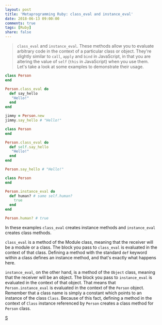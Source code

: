 ```yaml
---
layout: post
title: 'Metaprogramming Ruby: class_eval and instance_eval'
date: 2018-06-13 09:00:00
comments: true
tags: [Ruby]
share: false
---
```

> `class_eval` and `instance_eval`. These methods allow you to evaluate arbitrary code in the context of a particular class or object. They're slightly similar to `call`, `apply` and `bind` in JavaScript, in that you are altering the value of `self` (`this` in JavaScript) when you use them. Let's take a look at some examples to demonstrate their usage.

```ruby
class Person
end

Person.class_eval do
  def say_hello
   "Hello!"
  end
end

jimmy = Person.new
jimmy.say_hello # "Hello!"
```

```ruby
class Person
end

Person.class_eval do
  def self.say_hello
   "Hello!"
  end
end

Person.say_hello # "Hello!"
```

```ruby
class Person
end

Person.instance_eval do
  def human? # same self.human?
    true
  end
end

Person.human? # true
```

In these examples `class_eval` creates instance methods and `instance_eval` creates class methods.

 `class_eval` is a method of the Module class, meaning that the receiver will be a module or a class. The block you pass to `class_eval` is evaluated in the context of that class. Defining a method with the standard `def` keyword within a class defines an instance method, and that's exactly what happens here.

 `instance_eval`, on the other hand, is a method of the `Object` class, meaning that the receiver will be an object. The block you pass to `instance_eval` is evaluated in the context of that object. That means that `Person.instance_eval` is evaluated in the context of the `Person` object. Remember that a class name is simply a constant which points to an instance of the class `Class`. Because of this fact, defining a method in the context of `Class` instance referenced by `Person` creates a class method for `Person` class.

[S](https://www.jimmycuadra.com/posts/metaprogramming-ruby-class-eval-and-instance-eval/)
